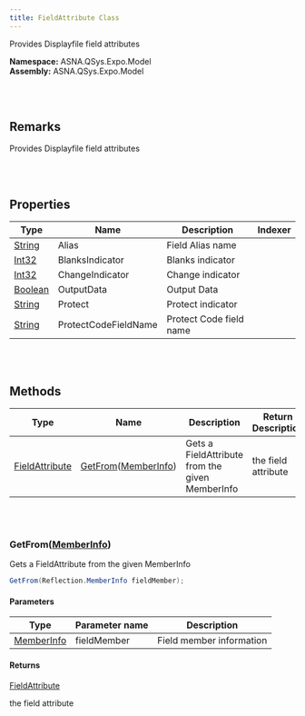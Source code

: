```yaml
---
title: FieldAttribute Class
---
```


Provides Displayfile field attributes

**Namespace:** ASNA.QSys.Expo.Model <br/>
**Assembly:** ASNA.QSys.Expo.Model

<br>
<br>

## Remarks

Provides Displayfile field attributes

[//]: # ($$TODO: Complete the Remarks section.)

<br>
<br>

## Properties

| Type | Name | Description | Indexer
| --- | --- | --- | --- 
| [String](https://docs.microsoft.com/en-us/dotnet/api/system.string) | Alias | Field Alias name | 
| [Int32](https://docs.microsoft.com/en-us/dotnet/api/system.int32) | BlanksIndicator | Blanks indicator | 
| [Int32](https://docs.microsoft.com/en-us/dotnet/api/system.int32) | ChangeIndicator | Change indicator | 
| [Boolean](https://docs.microsoft.com/en-us/dotnet/api/system.boolean) | OutputData | Output Data | 
| [String](https://docs.microsoft.com/en-us/dotnet/api/system.string) | Protect | Protect indicator | 
| [String](https://docs.microsoft.com/en-us/dotnet/api/system.string) | ProtectCodeFieldName | Protect Code field name | 

<br>
<br>

## Methods

| Type | Name | Description | Return Description 
| --- | --- | --- | --- 
| [FieldAttribute](/reference/asna-qsys-expo/expo-model/field-attribute.html) | [GetFrom](#getfrommemberinfo)([MemberInfo]($$TODO-Reflection.MemberInfo.html)) | Gets a FieldAttribute from the given MemberInfo | the field attribute

<br>
<br>

### GetFrom([MemberInfo]($$TODO-Reflection.MemberInfo.html))

Gets a FieldAttribute from the given MemberInfo

```cs
GetFrom(Reflection.MemberInfo fieldMember);
```

#### Parameters

| Type | Parameter name | Description
| --- | --- | ---
| [MemberInfo]($$TODO-Reflection.MemberInfo.html) | fieldMember | Field member information 

#### Returns

[FieldAttribute](/reference/asna-qsys-expo/expo-model/field-attribute.html)

the field attribute


<br>
<br>

